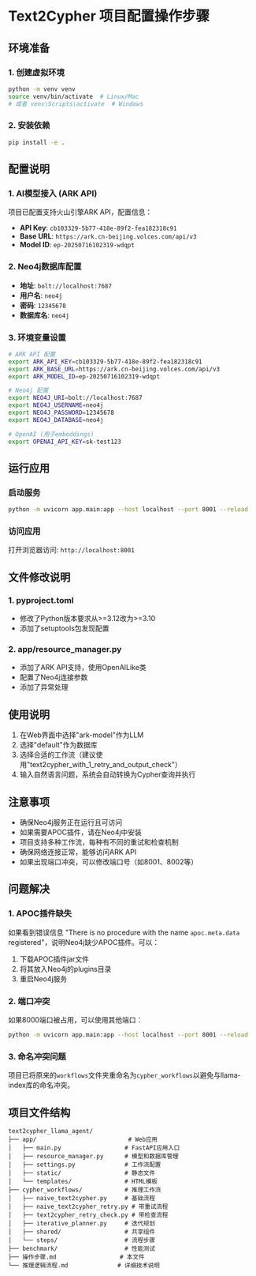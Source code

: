 # Text2Cypher 项目配置操作步骤

## 环境准备

### 1. 创建虚拟环境
```bash
python -m venv venv
source venv/bin/activate  # Linux/Mac
# 或者 venv\Scripts\activate  # Windows
```

### 2. 安装依赖
```bash
pip install -e .
```

## 配置说明

### 1. AI模型接入 (ARK API)
项目已配置支持火山引擎ARK API，配置信息：
- **API Key**: `cb103329-5b77-418e-89f2-fea182318c91`
- **Base URL**: `https://ark.cn-beijing.volces.com/api/v3`
- **Model ID**: `ep-20250716102319-wdqpt`

### 2. Neo4j数据库配置
- **地址**: `bolt://localhost:7687`
- **用户名**: `neo4j`
- **密码**: `12345678`
- **数据库名**: `neo4j`

### 3. 环境变量设置
```bash
# ARK API 配置
export ARK_API_KEY=cb103329-5b77-418e-89f2-fea182318c91
export ARK_BASE_URL=https://ark.cn-beijing.volces.com/api/v3
export ARK_MODEL_ID=ep-20250716102319-wdqpt

# Neo4j 配置
export NEO4J_URI=bolt://localhost:7687
export NEO4J_USERNAME=neo4j
export NEO4J_PASSWORD=12345678
export NEO4J_DATABASE=neo4j

# OpenAI (用于embeddings)
export OPENAI_API_KEY=sk-test123
```

## 运行应用

### 启动服务
```bash
python -m uvicorn app.main:app --host localhost --port 8001 --reload
```

### 访问应用
打开浏览器访问: `http://localhost:8001`

## 文件修改说明

### 1. pyproject.toml
- 修改了Python版本要求从>=3.12改为>=3.10
- 添加了setuptools包发现配置

### 2. app/resource_manager.py
- 添加了ARK API支持，使用OpenAILike类
- 配置了Neo4j连接参数
- 添加了异常处理

## 使用说明

1. 在Web界面中选择"ark-model"作为LLM
2. 选择"default"作为数据库
3. 选择合适的工作流（建议使用"text2cypher_with_1_retry_and_output_check"）
4. 输入自然语言问题，系统会自动转换为Cypher查询并执行

## 注意事项

- 确保Neo4j服务正在运行且可访问
- 如果需要APOC插件，请在Neo4j中安装
- 项目支持多种工作流，每种有不同的重试和检查机制
- 确保网络连接正常，能够访问ARK API
- 如果出现端口冲突，可以修改端口号（如8001、8002等）

## 问题解决

### 1. APOC插件缺失
如果看到错误信息 "There is no procedure with the name `apoc.meta.data` registered"，说明Neo4j缺少APOC插件。可以：

1. 下载APOC插件jar文件
2. 将其放入Neo4j的plugins目录
3. 重启Neo4j服务

### 2. 端口冲突
如果8000端口被占用，可以使用其他端口：
```bash
python -m uvicorn app.main:app --host localhost --port 8001 --reload
```

### 3. 命名冲突问题
项目已将原来的`workflows`文件夹重命名为`cypher_workflows`以避免与llama-index库的命名冲突。

## 项目文件结构

```
text2cypher_llama_agent/
├── app/                          # Web应用
│   ├── main.py                  # FastAPI应用入口
│   ├── resource_manager.py      # 模型和数据库管理
│   ├── settings.py              # 工作流配置
│   ├── static/                  # 静态文件
│   └── templates/               # HTML模板
├── cypher_workflows/            # 推理工作流
│   ├── naive_text2cypher.py     # 基础流程
│   ├── naive_text2cypher_retry.py # 带重试流程
│   ├── text2cypher_retry_check.py # 带检查流程
│   ├── iterative_planner.py     # 迭代规划
│   ├── shared/                  # 共享组件
│   └── steps/                   # 流程步骤
├── benchmark/                   # 性能测试
├── 操作步骤.md                  # 本文件
└── 推理逻辑流程.md              # 详细技术说明
``` 